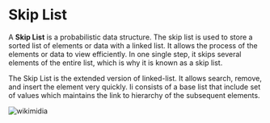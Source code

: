 # Skip List

A **Skip List** is a probabilistic data structure. The skip list is used to store a sorted list of elements or data with a linked list. It allows the process of the elements or data to view efficiently. In one single step, it skips several elements of the entire list, which is why it is known as a skip list.

The Skip List is the extended version of linked-list. It allows search, remove, and insert the element very quickly. Ii consists of a base list that include set of values which maintains the link to hierarchy of the subsequent elements.


![wikimidia](https://upload.wikimedia.org/wikipedia/commons/2/2c/Skip_list_add_element-en.gif)
